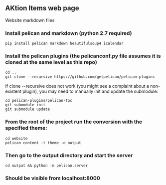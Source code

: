 ## AKtion Items web page
Website markdown files


### Install pelican and markdown (python 2.7 required)

    pip install pelican markdown beautifulsoup4 icalendar

### Install the pelican plugins (the pelicanconf.py file assumes it is cloned at the same level as this repo)

    cd ..
    git clone --recursive https://github.com/getpelican/pelican-plugins

If clone --recursive does not work (you might see a complaint about a non-existent plugin), you may need to manually init and update the submodule:

    cd pelican-plugins/pelican-toc
    git submodule init
    git submodule update

### From the root of the project run the conversion with the specified theme:

    cd website 
    pelican content -t theme -o output

### Then go to the output directory and start the server

    cd output && python -m pelican.server

### Should be visible from localhost:8000

